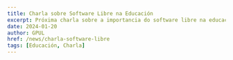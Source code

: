 ```yaml
---
title: Charla sobre Software Libre na Educación
excerpt: Próxima charla sobre a importancia do software libre na educación superior. Analizaremos como as tecnoloxías abertas poden transformar o ensino universitario.
date: 2024-01-20
author: GPUL
href: /news/charla-software-libre
tags: [Educación, Charla]
---
```

